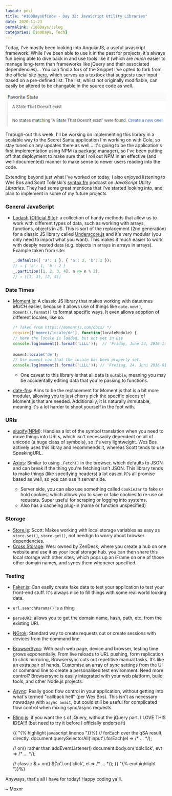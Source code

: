 ```yaml
---
layout: post
title: "#100DaysOfCode - Day 32: JavaScript Utility Libraries"
date: 2020-11-23
permalink: /100Days/:slug
categories: [100Days, Tech]
---
```


Today, I've mostly been looking into AngularJS, a useful javascript framework. While I've been able to use it in the past for projects, it's always fun being able to dive back in and use tools like it (which are _much_ easier to manage long-term than frameworks like jQuery and their associated dependencies)... You can find a fork of the Snippet I've opted to fork from the official site [here](https://codepen.io/mochsner/pen/RwRXyNg), which serves up a textbox that suggests user input based on a pre-defined list. The list, whilst not originally modifiable, can easily be altered to be changable in the source code as well.

![](/assets/img/ng-material-input-suggestion.png)

Through-out this week, I'll be working on implementing this library in a scalable way to the Secret Santa application I'm working on with Cole, so stay tuned on any updates there as well... it's going to be the application's first implementation using NPM (a package manager), so I've been putting off that deployment to make sure that I roll out NPM in an effective (and well-documented) manner to make sense to newer users reading into the code. 

Extending beyond just what I've worked on today, I also enjoyed listening to Wes Bos and Scott Tolinski's [syntax.fm](https://syntax.fm) podcast on _JavaScript Utility Libraries_. They had some great mentions that I've started looking into, and plan to implement in some of my future projects

### General JavaScript

- [Lodash](https://github.com/lodash/lodash) [(Official Site)](https://lodash.com/): a collection of handy methods that allow us to work with different types of data, such as working with arrays, functions, objects in JS. This is sort of the replacement (2nd generation) for a classic JS library called [Underscore.js](http://underscorejs.org) and it's very modular (you only need to import what you want). This makes it much easier to work with deeply nested data (e.g. objects in arrays in arrays in arrays).
    Example taken from site:

    ```javascript
    _.defaults({ 'a': 1 }, { 'a': 3, 'b': 2 });
    // → { 'a': 1, 'b': 2 }
    _.partition([1, 2, 3, 4], n => n % 2);
    // → [[1, 3], [2, 4]]
    ```

### Date Times

- [Moment.js](https://momentjs.com/): A classic JS library that makes working with datetimes _MUCH_ easier, because it allows use of things like `date.now()`, `moment().format()` to format specific ways. It even allows adoption of different locales, like so:

    ```javascript
    /* Taken from https://momentjs.com/docs/ */
    require(['moment/locale/de'], function(localeModule) {
    // here the locale is loaded, but not yet in use
    console.log(moment().format('LLLL'));  // 'Friday, June 24, 2016 1:42 AM'

    moment.locale('de');
    // Use moment now that the locale has been properly set.
    console.log(moment().format('LLLL')); // 'Freitag, 24. Juni 2016 01:42'
    ```

  - One caveat to this library is that all data is `mutable`, meaning you may be accidentally editing data that you're passing to functions. 

- [date-fns](https://date-fns.org/): Aims to be the replacement for Moment.js that is a bit more modular, allowing you to just cherry pick the specific pieces of Moment.js that are needed. Additionally, it is naturally *im*mutable, meaning it's a lot harder to shoot yourself in the foot with.

### URIs

- [slugify](https://github.com/simov/slugify)([NPM](https://www.npmjs.com/package/slugify)): Handles a lot of the symbol translation when you need to move things into URLs, which isn't necessarily dependent on all of unicode (a huge class of symbols), so it's very lightweight. Wes Bos actively uses this libray and recommends it, whereas Scott tends to use SpeakingURL.

- [Axios](https://github.com/mzabriskie/axios): Similar to using `.Fetch()` in the browser, which defaults to JSON and can break if the thing you're fetching isn't JSON. This library tends to make things (like specifying headers) a lot easier. It's all promise based as well, so you can use it server side.
  - Server side, you can also use something called `CookieJar` to fake or hold cookies, which allows you to save or fake cookies to re-use on requests. Super useful for scraping or logging into systems.
  - Also has a cacheing plug-in (name or function unspecified)
  
### Storage

- [Store.js](https://github.com/marcuswestin/store.js): Scott: Makes working with local storage variables as easy as `store.set()`, `store.get()`, not needign to worry about browser dependencies.
- [Cross Storage](https://github.com/zendesk/cross-storage): Wes: owned by ZenDesk, where you create a hub on one website and use it as your local storage hub. you can then share this local storage with other sites, which pops up an iFrame on one of those other domain names, and syncs them whenever specified.

### Testing

- [Faker.js](https://github.com/marak/Faker.js/): Can easily create fake data to test your application to test your front-end stuff. It's always nice to fill things with some real world looking data.

- `url.searchParams()` is a thing

- `parseURI`: allows you to get the domain name, hash, path, etc. from the existing URI.

- [NGrok](https://ngrok.com/): Standard way to create requests out or create sessions with devices from the command line.
  
- [BrowserSync](https://browsersync.io): With each web page, device and browser, testing time grows exponentially. From live reloads to URL pushing, form replication to click mirroring, Browsersync cuts out repetitive manual tasks. It’s like an extra pair of hands. Customise an array of sync settings from the UI or command line to create a personalised test environment. Need more control? Browsersync is easily integrated with your web platform, build tools, and other Node.js projects.

- [Async](https://caolan.github.io/async/): Really good flow control in your application, without getting into what's termed "callback hell" (per Wes Bos). This isn't as necessary nowadays with `async await`, but could still be useful for complicated flow control when mixing sync/async requests.

- [Bling.js](https://gist.github.com/paulirish/12fb951a8b893a454b32): if you want the `$` of jQuery, without the jQuery part. I LOVE THIS IDEA!!! (but need to try it before I officially endorse it)

    {{ "{% highlight javascript linenos "}}%}
    // forEach over the qSA result, directly.
    document.querySelectorAll('input').forEach(el => /* ... */);

    // on() rather than addEventListener()
    document.body.on('dblclick', evt => /* ... */);

    // classic $ + on()
    $('p').on('click', el => /* ... */);
    {{ "{% endhighlight "}}%}

Anyways, that's all I have for today! Happy coding ya'll.

~ Moxnr
